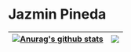 # Jazmin Pineda

| <a href="https://github.com/jazminpineda/github-readme-stats"><img align="center" src="https://github-readme-stats.vercel.app/api?username=jazminpineda&show_icons=true&include_all_commits=true&theme=buefy&hide_border=true" alt="Anurag's github stats" /></a> | <a href="https://github.com/jazminpineda/github-readme-stats"><img align="center" src="https://github-readme-stats.vercel.app/api/top-langs/?username=jazminpineda&layout=compact&theme=buefy&hide_border=true" /></a> |
| ------------- | ------------- |